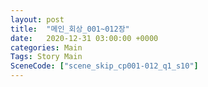 ```yaml
---
layout: post
title:  "메인_회상_001~012장"
date:   2020-12-31 03:00:00 +0000
categories: Main
Tags: Story Main
SceneCode: ["scene_skip_cp001-012_q1_s10"]
---
```


